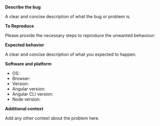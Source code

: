 **Describe the bug**

A clear and concise description of what the bug or problem is.


**To Reproduce**

Please provide the necessary steps to reproduce the unwanted behaviour:


**Expected behavior**

A clear and concise description of what you expected to happen.


**Software and platform**

- OS: 
 - Browser: 
 - Version:
 - Angular version:
 - Angular CLI version:
 - Node version: 


**Additional context**

Add any other context about the problem here.
